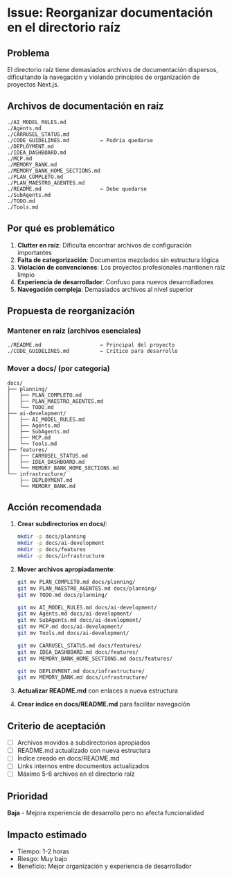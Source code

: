 # Issue: Reorganizar documentación en el directorio raíz

## Problema
El directorio raíz tiene demasiados archivos de documentación dispersos, dificultando la navegación y violando principios de organización de proyectos Next.js.

## Archivos de documentación en raíz
```
./AI_MODEL_RULES.md
./Agents.md
./CARRUSEL_STATUS.md
./CODE_GUIDELINES.md          ← Podría quedarse
./DEPLOYMENT.md
./IDEA_DASHBOARD.md
./MCP.md
./MEMORY_BANK.md
./MEMORY_BANK_HOME_SECTIONS.md
./PLAN_COMPLETO.md
./PLAN_MAESTRO_AGENTES.md
./README.md                   ← Debe quedarse
./SubAgents.md
./TODO.md
./Tools.md
```

## Por qué es problemático
1. **Clutter en raíz**: Dificulta encontrar archivos de configuración importantes
2. **Falta de categorización**: Documentos mezclados sin estructura lógica
3. **Violación de convenciones**: Los proyectos profesionales mantienen raíz limpio
4. **Experiencia de desarrollador**: Confuso para nuevos desarrolladores
5. **Navegación compleja**: Demasiados archivos al nivel superior

## Propuesta de reorganización

### Mantener en raíz (archivos esenciales)
```
./README.md                   ← Principal del proyecto
./CODE_GUIDELINES.md          ← Crítico para desarrollo
```

### Mover a docs/ (por categoría)
```
docs/
├── planning/
│   ├── PLAN_COMPLETO.md
│   ├── PLAN_MAESTRO_AGENTES.md
│   └── TODO.md
├── ai-development/
│   ├── AI_MODEL_RULES.md
│   ├── Agents.md
│   ├── SubAgents.md
│   ├── MCP.md
│   └── Tools.md
├── features/
│   ├── CARRUSEL_STATUS.md
│   ├── IDEA_DASHBOARD.md
│   └── MEMORY_BANK_HOME_SECTIONS.md
└── infrastructure/
    ├── DEPLOYMENT.md
    └── MEMORY_BANK.md
```

## Acción recomendada
1. **Crear subdirectorios en docs/**:
   ```bash
   mkdir -p docs/planning
   mkdir -p docs/ai-development  
   mkdir -p docs/features
   mkdir -p docs/infrastructure
   ```

2. **Mover archivos apropiadamente**:
   ```bash
   git mv PLAN_COMPLETO.md docs/planning/
   git mv PLAN_MAESTRO_AGENTES.md docs/planning/
   git mv TODO.md docs/planning/
   
   git mv AI_MODEL_RULES.md docs/ai-development/
   git mv Agents.md docs/ai-development/
   git mv SubAgents.md docs/ai-development/
   git mv MCP.md docs/ai-development/
   git mv Tools.md docs/ai-development/
   
   git mv CARRUSEL_STATUS.md docs/features/
   git mv IDEA_DASHBOARD.md docs/features/
   git mv MEMORY_BANK_HOME_SECTIONS.md docs/features/
   
   git mv DEPLOYMENT.md docs/infrastructure/
   git mv MEMORY_BANK.md docs/infrastructure/
   ```

3. **Actualizar README.md** con enlaces a nueva estructura
4. **Crear índice en docs/README.md** para facilitar navegación

## Criterio de aceptación
- [ ] Archivos movidos a subdirectorios apropiados
- [ ] README.md actualizado con nueva estructura
- [ ] Índice creado en docs/README.md
- [ ] Links internos entre documentos actualizados
- [ ] Máximo 5-6 archivos en el directorio raíz

## Prioridad
**Baja** - Mejora experiencia de desarrollo pero no afecta funcionalidad

## Impacto estimado
- Tiempo: 1-2 horas
- Riesgo: Muy bajo
- Beneficio: Mejor organización y experiencia de desarrollador